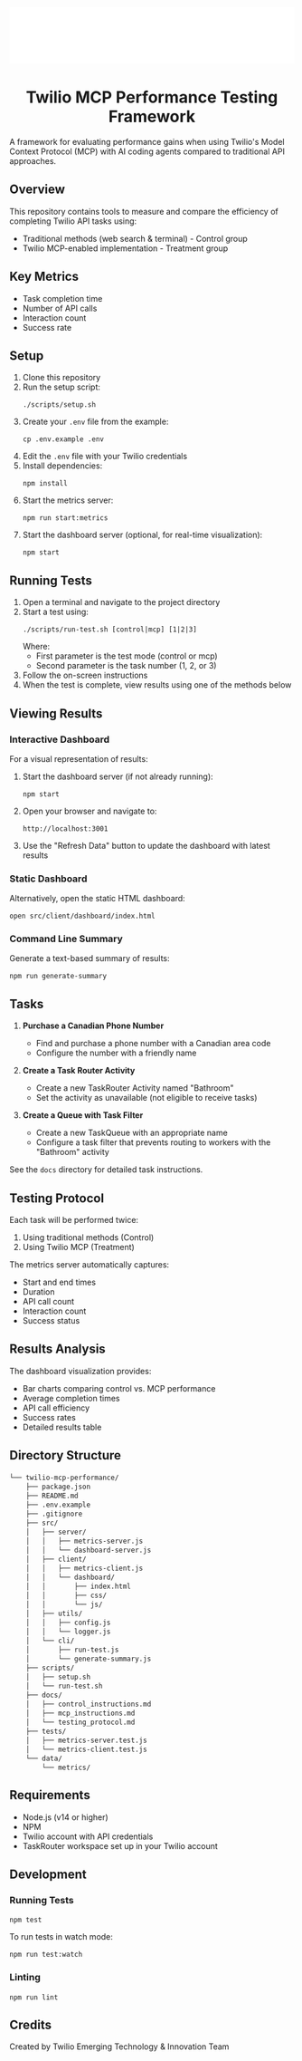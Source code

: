 <p align="center"><img src="docs/twilioAlphaLogo.png" height="100" alt="Twilio Alpha"/></p>
<h1 align="center">Twilio MCP Performance Testing Framework</h1>

A framework for evaluating performance gains when using Twilio's Model Context Protocol (MCP) with AI coding agents compared to traditional API approaches.

## Overview

This repository contains tools to measure and compare the efficiency of completing Twilio API tasks using:
- Traditional methods (web search & terminal) - Control group
- Twilio MCP-enabled implementation - Treatment group

## Key Metrics

- Task completion time
- Number of API calls
- Interaction count
- Success rate

## Setup

1. Clone this repository
2. Run the setup script:
   ```
   ./scripts/setup.sh
   ```
3. Create your `.env` file from the example:
   ```
   cp .env.example .env
   ```
4. Edit the `.env` file with your Twilio credentials
5. Install dependencies:
   ```
   npm install
   ```
6. Start the metrics server:
   ```
   npm run start:metrics
   ```
7. Start the dashboard server (optional, for real-time visualization):
   ```
   npm start
   ```

## Running Tests

1. Open a terminal and navigate to the project directory
2. Start a test using:
   ```
   ./scripts/run-test.sh [control|mcp] [1|2|3]
   ```
   Where:
   - First parameter is the test mode (control or mcp)
   - Second parameter is the task number (1, 2, or 3)
3. Follow the on-screen instructions
4. When the test is complete, view results using one of the methods below

## Viewing Results

### Interactive Dashboard

For a visual representation of results:

1. Start the dashboard server (if not already running):
   ```
   npm start
   ```
2. Open your browser and navigate to:
   ```
   http://localhost:3001
   ```
3. Use the "Refresh Data" button to update the dashboard with latest results

### Static Dashboard

Alternatively, open the static HTML dashboard:
```
open src/client/dashboard/index.html
```

### Command Line Summary

Generate a text-based summary of results:
```
npm run generate-summary
```

## Tasks

1. **Purchase a Canadian Phone Number**
   - Find and purchase a phone number with a Canadian area code
   - Configure the number with a friendly name

2. **Create a Task Router Activity**
   - Create a new TaskRouter Activity named "Bathroom"
   - Set the activity as unavailable (not eligible to receive tasks)

3. **Create a Queue with Task Filter**
   - Create a new TaskQueue with an appropriate name
   - Configure a task filter that prevents routing to workers with the "Bathroom" activity

See the `docs` directory for detailed task instructions.

## Testing Protocol

Each task will be performed twice:
1. Using traditional methods (Control)
2. Using Twilio MCP (Treatment)

The metrics server automatically captures:
- Start and end times
- Duration
- API call count
- Interaction count
- Success status

## Results Analysis

The dashboard visualization provides:
- Bar charts comparing control vs. MCP performance
- Average completion times
- API call efficiency
- Success rates
- Detailed results table

## Directory Structure

```
└── twilio-mcp-performance/
    ├── package.json
    ├── README.md
    ├── .env.example
    ├── .gitignore
    ├── src/
    │   ├── server/
    │   │   ├── metrics-server.js
    │   │   └── dashboard-server.js
    │   ├── client/
    │   │   ├── metrics-client.js
    │   │   └── dashboard/
    │   │       ├── index.html
    │   │       ├── css/
    │   │       └── js/
    │   ├── utils/
    │   │   ├── config.js
    │   │   └── logger.js
    │   └── cli/
    │       ├── run-test.js
    │       └── generate-summary.js
    ├── scripts/
    │   ├── setup.sh
    │   └── run-test.sh
    ├── docs/
    │   ├── control_instructions.md
    │   ├── mcp_instructions.md
    │   └── testing_protocol.md
    ├── tests/
    │   ├── metrics-server.test.js
    │   └── metrics-client.test.js
    └── data/
        └── metrics/
```

## Requirements

- Node.js (v14 or higher)
- NPM
- Twilio account with API credentials
- TaskRouter workspace set up in your Twilio account

## Development

### Running Tests
```
npm test
```

To run tests in watch mode:
```
npm run test:watch
```

### Linting
```
npm run lint
```

## Credits

Created by Twilio Emerging Technology & Innovation Team